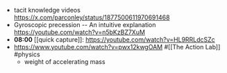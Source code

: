 - tacit knowledge videos
  https://x.com/parconley/status/1877500611970691468
- Gyroscopic precession -- An intuitive explanation
  https://youtube.com/watch?v=n5bKzBZ7XuM
- **08:00** [[quick capture]]: https://youtube.com/watch?v=HL9RRLdcSZc
- https://www.youtube.com/watch?v=pwx12kwgOAM #[[The Action Lab]] #physics
	- weight of accelerating mass